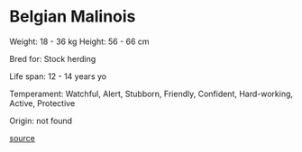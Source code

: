 # Belgian Malinois

Weight: 18 - 36 kg
Height: 56 - 66 cm

Bred for: Stock herding

Life span: 12 - 14 years yo

Temperament: Watchful, Alert, Stubborn, Friendly, Confident, Hard-working, Active, Protective

Origin: not found

[source](https://api.thedogapi.com/v1/breeds/36)
